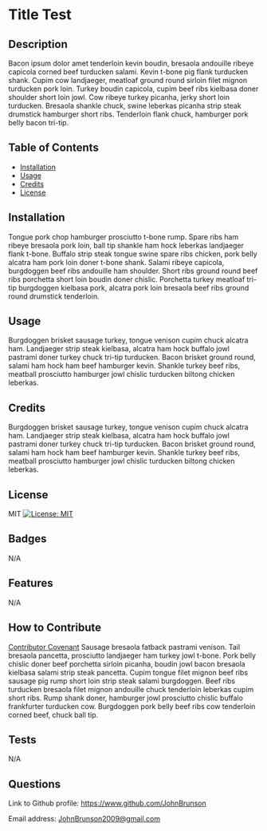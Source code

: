 
# Title Test

## Description
Bacon ipsum dolor amet tenderloin kevin boudin, bresaola andouille ribeye capicola corned beef turducken salami. Kevin t-bone pig flank turducken shank. Cupim cow landjaeger, meatloaf ground round sirloin filet mignon turducken pork loin. Turkey boudin capicola, cupim beef ribs kielbasa doner shoulder short loin jowl. Cow ribeye turkey picanha, jerky short loin turducken. Bresaola shankle chuck, swine leberkas picanha strip steak drumstick hamburger short ribs. Tenderloin flank chuck, hamburger pork belly bacon tri-tip.

## Table of Contents
- [Installation](#installation)
- [Usage](#usage)
- [Credits](#credits)
- [License](#license)

## Installation
Tongue pork chop hamburger prosciutto t-bone rump. Spare ribs ham ribeye bresaola pork loin, ball tip shankle ham hock leberkas landjaeger flank t-bone. Buffalo strip steak tongue swine spare ribs chicken, pork belly alcatra ham pork loin doner t-bone shank. Salami ribeye capicola, burgdoggen beef ribs andouille ham shoulder. Short ribs ground round beef ribs porchetta short loin boudin doner chislic. Porchetta turkey meatloaf tri-tip burgdoggen kielbasa pork, alcatra pork loin bresaola beef ribs ground round drumstick tenderloin.

## Usage
Burgdoggen brisket sausage turkey, tongue venison cupim chuck alcatra ham. Landjaeger strip steak kielbasa, alcatra ham hock buffalo jowl pastrami doner turkey chuck tri-tip turducken. Bacon brisket ground round, salami ham hock ham beef hamburger kevin. Shankle turkey beef ribs, meatball prosciutto hamburger jowl chislic turducken biltong chicken leberkas.

## Credits
Burgdoggen brisket sausage turkey, tongue venison cupim chuck alcatra ham. Landjaeger strip steak kielbasa, alcatra ham hock buffalo jowl pastrami doner turkey chuck tri-tip turducken. Bacon brisket ground round, salami ham hock ham beef hamburger kevin. Shankle turkey beef ribs, meatball prosciutto hamburger jowl chislic turducken biltong chicken leberkas.

## License
MIT [![License: MIT](https://img.shields.io/badge/License-MIT-yellow.svg)](https://opensource.org/licenses/MIT)

## Badges
N/A


## Features
N/A

## How to Contribute
[Contributor Covenant](https://www.contributor-covenant.org/)
Sausage bresaola fatback pastrami venison. Tail bresaola pancetta, prosciutto landjaeger ham turkey jowl t-bone. Pork belly chislic doner beef porchetta sirloin picanha, boudin jowl bacon bresaola kielbasa salami strip steak pancetta. Cupim tongue filet mignon beef ribs sausage pig rump short loin strip steak salami burgdoggen. Beef ribs turducken bresaola filet mignon andouille chuck tenderloin leberkas cupim short ribs. Rump shank doner, hamburger jowl prosciutto chislic buffalo frankfurter turducken cow. Burgdoggen pork belly beef ribs cow tenderloin corned beef, chuck ball tip.

## Tests
N/A

## Questions
Link to Github profile: https://www.github.com/JohnBrunson

Email address: JohnBrunson2009@gmail.com
